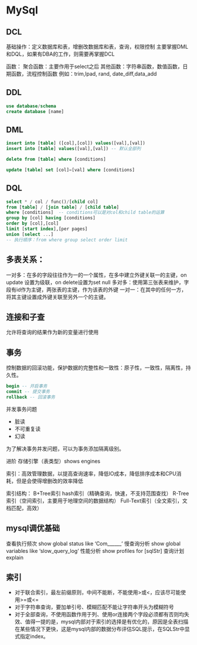 # MySql

## DCL
基础操作：定义数据库和表，增删改数据库和表，查询，权限控制
主要掌握DML和DQL，如果有DBA的工作，则需要再掌握DCL

函数：
聚合函数：主要作用于select之后
其他函数：字符串函数，数值函数，日期函数，流程控制函数
例如：trim,lpad,  rand,  date_diff,data_add

## DDL
```sql
use database/schema
create database [name]
```

## DML
```sql
insert into [table] ([col],[col]) values([val],[val])
insert into [table] values([val],[val]) -- 默认全部列

delete from [table] where [conditions]

update [table] set [col]=[val] where [conditions]
```

## DQL
```sql
select * / col / func()/[child col]
from [table] / [join table] / [child table]
where [conditions]  -- conditions可以是对col和child table的运算
group by [col] having [conditions]
order by [col],[col]
limit [start index],[per pages]
union [select ...]
-- 执行顺序：from where group select order limit
```


## 多表关系：
一对多：在多的字段往往作为一的一个属性，在多中建立外键关联一的主键，on update 设置为级联，on delete设置为set null
多对多：使用第三张表来维护，字段有id作为主键，两张表的主键，作为该表的外键
一对一：在其中的任何一方，将其主键设置成外键关联至另外一个的主键。

## 连接和子查
允许将查询的结果作为新的变量进行使用

## 事务
控制数据的回滚功能，保护数据的完整性和一致性：原子性，一致性，隔离性，持久性。
```sql
begin -- 开启事务
commit -- 提交事务
rollback -- 回滚事务
```

并发事务问题
+ 脏读
+ 不可重复读
+ 幻读

为了解决事务并发问题，可以为事务添加隔离级别。

进阶
存储引擎（表类型）shows engines

索引：高效管理数据，以提高查询速率，降低IO成本，降低排序成本和CPU消耗，但是会使得增删改的效率降低

索引结构：
B+Tree索引
hash索引（精确查询，快速，不支持范围查找）
R-Tree索引（空间索引，主要用于地理空间的数据结构）
Full-Text索引（全文索引，文档匹配，高效）

## mysql调优基础
查看执行频次 show global status like ‘Com______’
慢查询分析 show global variables like ‘slow_query_log’
性能分析 show profiles for [sqlStr]
查询计划 explain

## 索引
+ 对于联合索引，最左前缀原则，中间不能断，不能使用>或<，应该尽可能使用>=或<=
+ 对于字符串查询，要加单引号、模糊匹配不能让字符串开头为模糊符号
+ 对于全部查询，不使用函数作用于列、使用or连接两个字段必须都有否则均失效、值得一提的是，mysql内部对于索引的选择是有优化的，原因是全表扫描在某些情况下更快，这是mysql内部的数据分布评估SQL提示，在SQLStr中显式指定index。
